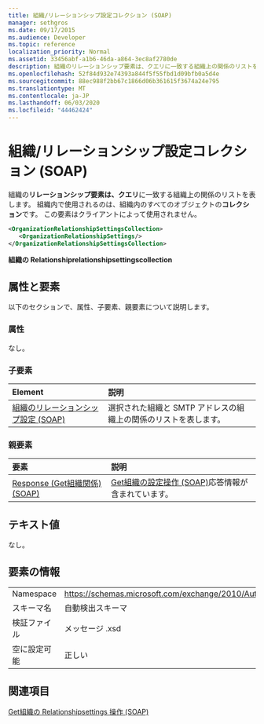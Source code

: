 ```yaml
---
title: 組織/リレーションシップ設定コレクション (SOAP)
manager: sethgros
ms.date: 09/17/2015
ms.audience: Developer
ms.topic: reference
localization_priority: Normal
ms.assetid: 33456abf-a1b6-46da-a864-3ec8af2780de
description: 組織のリレーションシップ要素は、クエリに一致する組織上の関係のリストを表します。 組織内で使用されるのは、組織内のすべてのオブジェクトのコレクションです。 この要素はクライアントによって使用されません。
ms.openlocfilehash: 52f84d932e74393a844f5f55fbd1d09bfb0a5d4e
ms.sourcegitcommit: 88ec988f2bb67c1866d06b361615f3674a24e795
ms.translationtype: MT
ms.contentlocale: ja-JP
ms.lasthandoff: 06/03/2020
ms.locfileid: "44462424"
---
```

# <a name="organizationrelationshipsettingscollection-soap"></a>組織/リレーションシップ設定コレクション (SOAP)

組織の**リレーションシップ要素は、クエリ**に一致する組織上の関係のリストを表します。 組織内で使用されるのは、組織内のすべてのオブジェクトの**コレクション**です。 この要素はクライアントによって使用されません。 
  
```XML
<OrganizationRelationshipSettingsCollection>
   <OrganizationRelationshipSettings/>
</OrganizationRelationshipSettingsCollection>
```

 **組織の Relationshiprelationshipsettingscollection**
## <a name="attributes-and-elements"></a>属性と要素

以下のセクションで、属性、子要素、親要素について説明します。
  
### <a name="attributes"></a>属性

なし。
  
### <a name="child-elements"></a>子要素

|**Element**|**説明**|
|:-----|:-----|
|[組織のリレーションシップ設定 (SOAP)](organizationrelationshipsettings-soap.md) <br/> |選択された組織と SMTP アドレスの組織上の関係のリストを表します。  <br/> |
   
### <a name="parent-elements"></a>親要素

|**要素**|**説明**|
|:-----|:-----|
|[Response (Get組織関係) (SOAP)](response-getorganizationrelationshipsoap.md) <br/> |[Get組織の設定操作 (SOAP)](getorganizationrelationshipsettings-operation-soap.md)応答情報が含まれています。  <br/> |
   
## <a name="text-value"></a>テキスト値

なし。
  
## <a name="element-information"></a>要素の情報

|||
|:-----|:-----|
|Namespace  <br/> |https://schemas.microsoft.com/exchange/2010/Autodiscover  <br/> |
|スキーマ名  <br/> |自動検出スキーマ  <br/> |
|検証ファイル  <br/> |メッセージ .xsd  <br/> |
|空に設定可能  <br/> |正しい  <br/> |
   
## <a name="see-also"></a>関連項目



[Get組織の Relationshipsettings 操作 (SOAP)](getorganizationrelationshipsettings-operation-soap.md)

